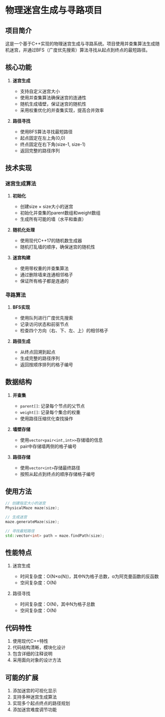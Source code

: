 # 物理迷宫生成与寻路项目

## 项目简介
这是一个基于C++实现的物理迷宫生成与寻路系统。项目使用并查集算法生成随机迷宫，并通过BFS（广度优先搜索）算法寻找从起点到终点的最短路径。

## 核心功能
1. **迷宫生成**
   - 支持自定义迷宫大小
   - 使用并查集算法确保迷宫的连通性
   - 随机生成墙壁，保证迷宫的随机性
   - 采用权重优化的并查集实现，提高合并效率

2. **路径寻找**
   - 使用BFS算法寻找最短路径
   - 起点固定在左上角(0,0)
   - 终点固定在右下角(size-1, size-1)
   - 返回完整的路径序列

## 技术实现

### 迷宫生成算法
1. **初始化**
   - 创建size × size大小的迷宫
   - 初始化并查集的parent数组和weight数组
   - 生成所有可能的墙（水平和垂直）

2. **随机化处理**
   - 使用现代C++17的随机数生成器
   - 随机打乱墙的顺序，确保迷宫的随机性

3. **迷宫构建**
   - 使用带权重的并查集算法
   - 通过删除墙来连通相邻格子
   - 保证所有格子都是连通的

### 寻路算法
1. **BFS实现**
   - 使用队列进行广度优先搜索
   - 记录访问状态和前驱节点
   - 检查四个方向（右、下、左、上）的相邻格子

2. **路径生成**
   - 从终点回溯到起点
   - 生成完整的路径序列
   - 返回按顺序排列的格子编号

## 数据结构
1. **并查集**
   - `parent[]`: 记录每个节点的父节点
   - `weight[]`: 记录每个集合的权重
   - 使用路径压缩优化查找操作

2. **墙壁存储**
   - 使用`vector<pair<int,int>>`存储墙的信息
   - pair中存储墙两侧的格子编号

3. **路径存储**
   - 使用`vector<int>`存储最终路径
   - 按照从起点到终点的顺序存储格子编号

## 使用方法
```cpp
// 创建指定大小的迷宫
PhysicalMaze maze(size);

// 生成迷宫
maze.generateMaze(size);

// 寻找最短路径
std::vector<int> path = maze.findPath(size);
```

## 性能特点
1. 迷宫生成
   - 时间复杂度：O(N×α(N))，其中N为格子总数，α为阿克曼函数的反函数
   - 空间复杂度：O(N)

2. 路径寻找
   - 时间复杂度：O(N)，其中N为格子总数
   - 空间复杂度：O(N)

## 代码特性
1. 使用现代C++特性
2. 代码结构清晰，模块化设计
3. 包含详细的注释说明
4. 采用面向对象的设计方法

## 可能的扩展
1. 添加迷宫的可视化显示
2. 支持多种迷宫生成算法
3. 实现多个起点终点的路径规划
4. 添加迷宫难度调节功能 